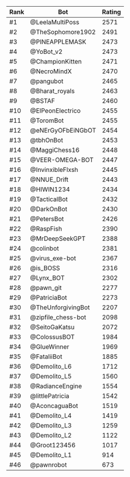 Rank|Bot|Rating
---|---|---
#1|@LeelaMultiPoss|2571
#2|@TheSophomore1902|2491
#3|@PINEAPPLEMASK|2473
#4|@YoBot_v2|2473
#5|@ChampionKitten|2471
#6|@NecroMindX|2470
#7|@pangubot|2465
#8|@Bharat_royals|2463
#9|@BSTAF|2460
#10|@ElPeonElectrico|2455
#11|@ToromBot|2455
#12|@eNErGyOFbEiNGbOT|2454
#13|@tbhOnBot|2453
#14|@MaggiChess16|2448
#15|@VEER-OMEGA-BOT|2447
#16|@InvinxibleFlxsh|2445
#17|@NNUE_Drift|2443
#18|@HIWIN1234|2434
#19|@TacticalBot|2432
#20|@DarkOnBot|2430
#21|@PetersBot|2426
#22|@RaspFish|2390
#23|@MrDeepSeekGPT|2388
#24|@colinbot|2381
#25|@virus_exe-bot|2367
#26|@is_BOSS|2316
#27|@Lynx_BOT|2302
#28|@pawn_git|2277
#29|@PatriciaBot|2273
#30|@TheUnforgivingBot|2207
#31|@zipfile_chess-bot|2098
#32|@SeitoGaKatsu|2072
#33|@ColossusBOT|1984
#34|@GlueWinner|1969
#35|@FataliiBot|1885
#36|@Demolito_L6|1712
#37|@Demolito_L5|1560
#38|@RadianceEngine|1554
#39|@littlePatricia|1542
#40|@AconcaguaBot|1519
#41|@Demolito_L4|1419
#42|@Demolito_L3|1259
#43|@Demolito_L2|1122
#44|@Groot123456|1017
#45|@Demolito_L1|914
#46|@pawnrobot|673
